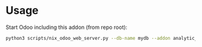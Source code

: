 # Usage

Start Odoo including this addon (from repo root):

```bash
python3 scripts/nix_odoo_web_server.py --db-name mydb --addon analytic_hr_department_restriction
```
